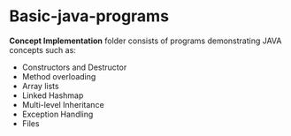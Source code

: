 # Basic-java-programs

**Concept Implementation** folder consists of programs demonstrating JAVA concepts such as:
+ Constructors and Destructor
+ Method overloading
+ Array lists
+ Linked Hashmap
+ Multi-level Inheritance
+ Exception Handling
+ Files

